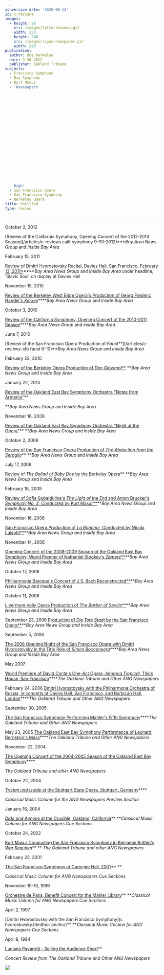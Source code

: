 ```yaml
---
conversion date: '2025-08-13'
id: c-reviews
images:
  - height: 28
    src: /images/title-reviews.gif
    width: 250
  - height: 248
    src: /images/logos-newspaper.gif
    width: 220
publication:
  author: doe berkeley
  date: 9-30-2012
  publisher: Oakland Tribune
subjects:
  - Francisco Symphony
  - Bay Symphony
  - Kurt Masur
  - 'Newspapers






















    High'
  - San Francisco Opera
  - San Francisco Symphony
  - Berkeley Opera
title: Untitled
type: review
---
```


***

October 2, 2012

[Review of the California Symphony, Opening Concert of the 2012-2013 Season](/articles/c-reviews calif symphony 9-30-2012)****Bay Area News Group* and *Inside Bay Area*

February 15, 2011

[Review of Dmitri Hvorostovsky Recital, Davies Hall, San Francisco, February 13, 2011>](c-reviews-hvorostovsky-2-13-2011)*****Bay Area News Group* and *Inside Bay Area*
 under headline, 'Slavic Soul' on display at Davies Hall

November 15, 2010

[Review of the Berkeley West Edge Opera's Production of Georg Frederic Handel's *Xerxes*](/articles/c-reviews-bwe-xerxes-11-10)*****Bay Area News Group* and *Inside Bay Area*

October 3, 2010

[Review of the California Symphony, Opening Concert of the 2010-2011 Season](/articles/c-reviews-cal-symph-9-10)*****Bay Area News Group* and *Inside Bay Area*

June 7, 2010

[Review of the San Francisco Opera Production of *Faust***](/articles/c-reviews-sfo faust 6-10)***Bay Area News Group* and *Inside Bay Area*

February 22, 2010

[Review of the Berkeley Opera Production of *Don Giovanni***](c-reviews-berkeley-opera-don-giovanni-2010)
***Bay Area News Group* and *Inside Bay Area*

January 22, 2010

[Review of the Oakland East Bay Symphony Orchestra "Notes from Armenia"](c-reviews-oebs-1-10)**

***Bay Area News Group* and *Inside Bay Area*

November 16, 2009

[Review of the Oakland East Bay Symphony Orchestra "Night at the Opera"](c-reviews-oebs-night-at-the-opera-11-16-09)**
***Bay Area News Group* and *Inside Bay Area*

October 2, 2009

[Review of the San Francisco Opera Production of *The Abduction from the Seraglio*](c-reviews-sfo-abduction-10-2-09)**
***Bay Area News Group* and *Inside Bay Area*

July 17, 2009

[Review of *The Ballad of Baby Doe* by the Berkeley Opera**](c-reviews-baby-doe-berkeley-opera-2009)
***Bay Area News Group* and *Inside Bay Area*

February 18, 2009

[Review of Sofia Gubaidulina's *The Light of the End* and Anton Brucker's *Symphony No. 4*, Conducted by Kurt Masur**](c-reviews-sfs-masur-2-09)***Bay Area News Group* and *Inside Bay Area*

November 16, 2008

[San Francisco Opera Production of *La Boheme*, Conducted by Nicola Luisotti**](c-reviews-sfo-boheme-luisotti-11-08)***Bay Area News Group and Inside Bay Area*

November 14, 2008

[Opening Concert of the 2008-2009 Season of the Oakland East Bay Symphony; World Premier of Nathaniel Stookey's *Zipperz***](c-reviews-oebs-11-08)***Bay Area News Group and Inside Bay Area*

October 17, 2008

[Philharmonia Baroque's Concert of J.S. Bach Reconstructed**](c-reviews-pb-10-08)***Bay Area News Group and Inside Bay Area*

October 11, 2008

[Livermore Vally Opera Production of *The Barber of Seville***](c-reviews-lvo-barber-10-08)***Bay Area News Group and Inside Bay Area*

September 23, 2008
[ Production of *Die Tote Stadt* by the San Francisco Opera**](c-reviews-sfo-tote-stadt-9-08)***Bay Area News Group and Inside Bay Area*

September 5, 2008

[The 2008 Opening Night of the San Francisco Opera with Dmitri Hvorostovsky in the Title Role of *Simon Boccanegra*](c-reviews-sfo-simonboc-9-08)*****Bay Area News Group and Inside Bay Area*

May 2007

[World Premiere of David Conte's One-Act Opera, *America Tropical*, Thick House, San Francisco](c-reviews-conte-america-tropical)*****The Oakland Tribune and Other ANG Newspapers*

February 24, 2006
[Dmitri Hvorostovsky with the Philharmona Orchestra of Russia, in concerts at Davies Hall, San Francisco, and Barbican Hall, London](c-reviews-hvorostovsky06)*****The Oakland Tribune and Other ANG Newspapers*

September 30, 2005

[The San Francisco Symphony Performing Mahler's Fifth Symphony](c-reviews-sfsmahler5)*****The Oakland Tribune and Other ANG Newspapers*

May 23, 2005
[The Oakland East Bay Symphony Performance of Leonard Bernstein's Mass](c-reviews-oebs-bernsteinmass)*****The Oakland Tribune and Other ANG Newspapers*

November 22, 2004

[
The Opening Concert of the 2004-2005 Season of the Oakland East Bay Symphony](/articles/c-reviews-oebs-nov04)****

*The Oakland Tribune and other ANG Newspapers*

October 22, 2004

[
*Tristan und Isolde* at the Stuttgart State Opera, Stuttgart, Germany](/articles/c-reviews-tristan-stuttgart)****

*Classical Music Column for the ANG Newspapers Preview Section*

January 16, 2004

[*Dido and Aeneas* at the Crucible, Oakland, California](c-reviews-crucible-dido)**
***Classical Music Column for ANG Newspapers Cue Sections*

October 24, 2002

[
Kurt Masur Conducting the San Francisco Symphony in Benjamin Britten's *War Requiem*](/articles/c-reviews-brittenwar-masur)**
**
*The Oakland Tribune and other ANG Newspapers*

February 23, 2001

[The San Francisco Symphony at Carnegie Hall, 2001](c-reviews-sfsymphcarnegie)**
**

*Classical Music Column for ANG Newspapers Cue Sections*

November 15-16, 1999

[Orchestre de Paris, Benefit Concert for the Mahler Library](c-reviews-paris)**
***Classical Music Column for ANG Newspapers Cue Sections*

April 2, 1997

[Dmitri Hvorostovsky with the San Francisco Symphony](c hvorostovsky.htm#hor anchor)**
***Classical Music Column for ANG Newspapers Cue Sections*

April 8, 1994

[Luciano Pavarotti - Selling the Audience Short](c-reviews-pavarotti)**

*Concert Review from The Oakland Tribune and Other ANG Newspapers*

![](/images/logos-newspaper.gif)

